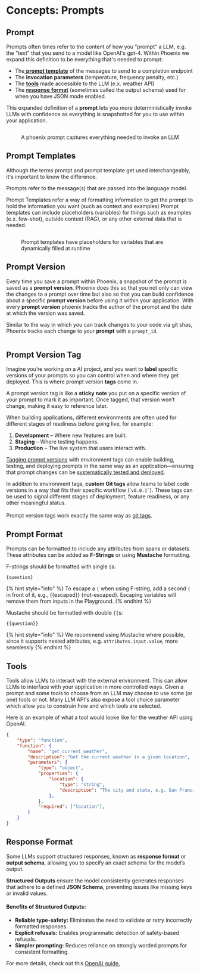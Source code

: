 # Concepts: Prompts

## Prompt

Prompts often times refer to the content of how you "prompt" a LLM, e.g. the "text" that you send to a model like OpenAI's gpt-4. Within Phoenix we expand this definition to be everything that's needed to prompt:

* The[ **prompt template**](concepts-prompts.md#prompt-templates) of the messages to send to a completion endpoint
* The **invocation parameters** (temperature, frequency penalty, etc.)
* The [**tools**](concepts-prompts.md#tools) made accessible to the LLM (e.x. weather API)
* The [**response** **format**](concepts-prompts.md#response-format) (sometimes called the output schema) used for when you have JSON mode enabled.

This expanded definition of a **prompt** lets you more deterministically invoke LLMs with confidence as everything is snapshotted for you to use within your application.

<figure><img src="https://storage.googleapis.com/arize-phoenix-assets/assets/images/phoenix_prompt.png" alt=""><figcaption><p>A phoenix prompt captures everything needed to invoke an LLM</p></figcaption></figure>

## Prompt Templates

Although the terms prompt and prompt template get used interchangeably, it's important to know the difference.

Prompts refer to the message(s) that are passed into the language model.

Prompt Templates refer a way of formatting information to get the prompt to hold the information you want (such as context and examples) Prompt templates can include placeholders (variables) for things such as examples (e.x. few-shot), outside context (RAG), or any other external data that is needed.

<figure><img src="https://storage.googleapis.com/arize-phoenix-assets/assets/images/prompt_template.png" alt=""><figcaption><p>Prompt templates have placeholders for variables that are dynamically filled at runtime</p></figcaption></figure>

## Prompt Version

Every time you save a prompt within Phoenix, a snapshot of the prompt is saved as a **prompt version**. Phoenix does this so that you not only can view the changes to a prompt over time but also so that you can build confidence about a specific **prompt version** before using it within your application. With every **prompt version** phoenix tracks the author of the prompt and the date at which the version was saved.

Similar to the way in which you can track changes to your code via git shas, Phoenix tracks each change to your **prompt** with a `prompt_id`.

<figure><img src="https://storage.googleapis.com/arize-phoenix-assets/assets/images/prompt_version_tags.png" alt=""><figcaption></figcaption></figure>

## Prompt Version Tag

Imagine you’re working on a AI project, and you want to **label** specific versions of your prompts so you can control when and where they get deployed. This is where prompt version **tags** come in.

A prompt version tag is like a **sticky note** you put on a specific version of your prompt to mark it as important. Once tagged, that version won’t change, making it easy to reference later.

When building applications, different environments are often used for different stages of readiness before going live, for example:

1. **Development** – Where new features are built.
2. **Staging** – Where testing happens.
3. **Production** – The live system that users interact with.

[Tagging prompt versions](how-to-prompts/tag-a-prompt.md) with environment tags can enable building, testing, and deploying prompts in the same way as an application—ensuring that prompt changes can be [systematically tested and deployed](how-to-prompts/using-a-prompt.md#pulling-a-prompt-by-name-or-id).

In addition to environment tags, **custom Git tags** allow teams to label code versions in a way that fits their specific workflow (\``` v0.0.1` ``). These tags can be used to signal different stages of deployment, feature readiness, or any other meaningful status.\
\
Prompt version tags work exactly the same way as [git tags](https://git-scm.com/book/en/v2/Git-Basics-Tagging).

## Prompt Format

Prompts can be formatted to include any attributes from spans or datasets. These attributes can be added as **F-Strings** or using **Mustache** formatting.&#x20;

F-strings should be formatted with single `{`s:

```
{question}
```

{% hint style="info" %}
To escape a `{` when using F-string, add a second `{` in front of it, e.g., \{{escaped\}} {not-escaped}. Escaping variables will remove them from inputs in the Playground.
{% endhint %}



Mustache should be formatted with double `{{`s:

```
{{question}}
```

{% hint style="info" %}
We recommend using Mustache where possible, since it supports nested attributes, e.g. `attributes.input.value`, more seamlessly
{% endhint %}

## Tools

Tools allow LLMs to interact with the external environment. This can allow LLMs to interface with your application in more controlled ways. Given a prompt and some tools to choose from an LLM may choose to use some (or one) tools or not. Many LLM API's also expose a tool choice parameter which allow you to constrain how and which tools are selected.

Here is an example of what a tool would looke like for the weather API using OpenAI.

```json
{
    "type": "function",
    "function": {
        "name": "get_current_weather",
        "description": "Get the current weather in a given location",
        "parameters": {
            "type": "object",
            "properties": {
                "location": {
                    "type": "string",
                    "description": "The city and state, e.g. San Francisco, CA",
                },
            },
            "required": ["location"],
        }
    }
}
```

## Response Format

Some LLMs support structured responses, known as **response format** or **output schema**, allowing you to specify an exact schema for the model’s output.

**Structured Outputs** ensure the model consistently generates responses that adhere to a defined **JSON Schema**, preventing issues like missing keys or invalid values.

#### **Benefits of Structured Outputs:**

* **Reliable type-safety:** Eliminates the need to validate or retry incorrectly formatted responses.
* **Explicit refusals:** Enables programmatic detection of safety-based refusals.
* **Simpler prompting:** Reduces reliance on strongly worded prompts for consistent formatting.

For more details, check out this [OpenAI guide.](https://platform.openai.com/docs/guides/structured-outputs)
